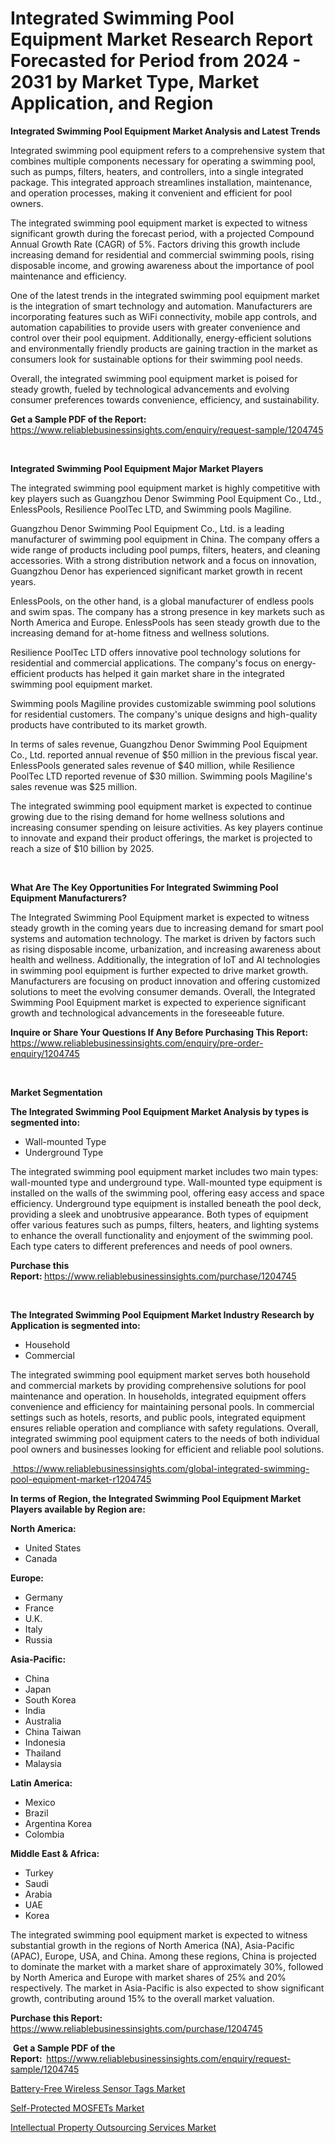 <p><h1>Integrated Swimming Pool Equipment Market Research Report Forecasted for Period from 2024 -  2031 by Market Type, Market Application, and Region</h1></p><p><strong>Integrated Swimming Pool Equipment Market Analysis and Latest Trends</strong></p>
<p><p>Integrated swimming pool equipment refers to a comprehensive system that combines multiple components necessary for operating a swimming pool, such as pumps, filters, heaters, and controllers, into a single integrated package. This integrated approach streamlines installation, maintenance, and operation processes, making it convenient and efficient for pool owners.</p><p>The integrated swimming pool equipment market is expected to witness significant growth during the forecast period, with a projected Compound Annual Growth Rate (CAGR) of 5%. Factors driving this growth include increasing demand for residential and commercial swimming pools, rising disposable income, and growing awareness about the importance of pool maintenance and efficiency.</p><p>One of the latest trends in the integrated swimming pool equipment market is the integration of smart technology and automation. Manufacturers are incorporating features such as WiFi connectivity, mobile app controls, and automation capabilities to provide users with greater convenience and control over their pool equipment. Additionally, energy-efficient solutions and environmentally friendly products are gaining traction in the market as consumers look for sustainable options for their swimming pool needs.</p><p>Overall, the integrated swimming pool equipment market is poised for steady growth, fueled by technological advancements and evolving consumer preferences towards convenience, efficiency, and sustainability.</p></p>
<p><strong>Get a Sample PDF of the Report:&nbsp;</strong> <a href="https://www.reliablebusinessinsights.com/enquiry/request-sample/1204745">https://www.reliablebusinessinsights.com/enquiry/request-sample/1204745</a></p>
<p>&nbsp;</p>
<p><strong>Integrated Swimming Pool Equipment Major Market Players</strong></p>
<p><p>The integrated swimming pool equipment market is highly competitive with key players such as Guangzhou Denor Swimming Pool Equipment Co., Ltd., EnlessPools, Resilience PoolTec LTD, and Swimming pools Magiline. </p><p>Guangzhou Denor Swimming Pool Equipment Co., Ltd. is a leading manufacturer of swimming pool equipment in China. The company offers a wide range of products including pool pumps, filters, heaters, and cleaning accessories. With a strong distribution network and a focus on innovation, Guangzhou Denor has experienced significant market growth in recent years.</p><p>EnlessPools, on the other hand, is a global manufacturer of endless pools and swim spas. The company has a strong presence in key markets such as North America and Europe. EnlessPools has seen steady growth due to the increasing demand for at-home fitness and wellness solutions.</p><p>Resilience PoolTec LTD offers innovative pool technology solutions for residential and commercial applications. The company's focus on energy-efficient products has helped it gain market share in the integrated swimming pool equipment market.</p><p>Swimming pools Magiline provides customizable swimming pool solutions for residential customers. The company's unique designs and high-quality products have contributed to its market growth.</p><p>In terms of sales revenue, Guangzhou Denor Swimming Pool Equipment Co., Ltd. reported annual revenue of $50 million in the previous fiscal year. EnlessPools generated sales revenue of $40 million, while Resilience PoolTec LTD reported revenue of $30 million. Swimming pools Magiline's sales revenue was $25 million.</p><p>The integrated swimming pool equipment market is expected to continue growing due to the rising demand for home wellness solutions and increasing consumer spending on leisure activities. As key players continue to innovate and expand their product offerings, the market is projected to reach a size of $10 billion by 2025.</p></p>
<p>&nbsp;</p>
<p><strong>What Are The Key Opportunities For Integrated Swimming Pool Equipment Manufacturers?</strong></p>
<p><p>The Integrated Swimming Pool Equipment market is expected to witness steady growth in the coming years due to increasing demand for smart pool systems and automation technology. The market is driven by factors such as rising disposable income, urbanization, and increasing awareness about health and wellness. Additionally, the integration of IoT and AI technologies in swimming pool equipment is further expected to drive market growth. Manufacturers are focusing on product innovation and offering customized solutions to meet the evolving consumer demands. Overall, the Integrated Swimming Pool Equipment market is expected to experience significant growth and technological advancements in the foreseeable future.</p></p>
<p><strong>Inquire or Share Your Questions If Any Before Purchasing This Report:</strong> <a href="https://www.reliablebusinessinsights.com/enquiry/pre-order-enquiry/1204745">https://www.reliablebusinessinsights.com/enquiry/pre-order-enquiry/1204745</a></p>
<p>&nbsp;</p>
<p><strong>Market Segmentation</strong></p>
<p><strong>The Integrated Swimming Pool Equipment Market Analysis by types is segmented into:</strong></p>
<p><ul><li>Wall-mounted Type</li><li>Underground Type</li></ul></p>
<p><p>The integrated swimming pool equipment market includes two main types: wall-mounted type and underground type. Wall-mounted type equipment is installed on the walls of the swimming pool, offering easy access and space efficiency. Underground type equipment is installed beneath the pool deck, providing a sleek and unobtrusive appearance. Both types of equipment offer various features such as pumps, filters, heaters, and lighting systems to enhance the overall functionality and enjoyment of the swimming pool. Each type caters to different preferences and needs of pool owners.</p></p>
<p><strong>Purchase this Report:&nbsp;</strong><a href="https://www.reliablebusinessinsights.com/purchase/1204745">https://www.reliablebusinessinsights.com/purchase/1204745</a></p>
<p>&nbsp;</p>
<p><strong>The Integrated Swimming Pool Equipment Market Industry Research by Application is segmented into:</strong></p>
<p><ul><li>Household</li><li>Commercial</li></ul></p>
<p><p>The integrated swimming pool equipment market serves both household and commercial markets by providing comprehensive solutions for pool maintenance and operation. In households, integrated equipment offers convenience and efficiency for maintaining personal pools. In commercial settings such as hotels, resorts, and public pools, integrated equipment ensures reliable operation and compliance with safety regulations. Overall, integrated swimming pool equipment caters to the needs of both individual pool owners and businesses looking for efficient and reliable pool solutions.</p></p>
<p><a href="https://www.reliablebusinessinsights.com/global-integrated-swimming-pool-equipment-market-r1204745">&nbsp;https://www.reliablebusinessinsights.com/global-integrated-swimming-pool-equipment-market-r1204745</a></p>
<p><strong>In terms of Region, the Integrated Swimming Pool Equipment Market Players available by Region are:</strong></p>
<p>
    <p> <strong> North America: </strong>
        <ul>
            <li>United States</li>
            <li>Canada</li>
        </ul>
        </p> 
    <p> <strong> Europe: </strong>
        <ul>
            <li>Germany</li>
            <li>France</li>
            <li>U.K.</li>
            <li>Italy</li>
            <li>Russia</li>
        </ul>
        </p> 
    <p> <strong> Asia-Pacific: </strong>
        <ul>
            <li>China</li>
            <li>Japan</li>
            <li>South Korea</li>
            <li>India</li>
            <li>Australia</li>
            <li>China Taiwan</li>
            <li>Indonesia</li>
            <li>Thailand</li>
            <li>Malaysia</li>
        </ul>
        </p> 
    <p> <strong> Latin America: </strong>
        <ul>
            <li>Mexico</li>
            <li>Brazil</li>
            <li>Argentina Korea</li>
            <li>Colombia</li>
        </ul>
        </p> 
    <p> <strong> Middle East & Africa: </strong>
        <ul>
            <li>Turkey</li>
            <li>Saudi</li>
            <li>Arabia</li>
            <li>UAE</li>
            <li>Korea</li>
        </ul>
    </p>
    </p>
<p><p>The integrated swimming pool equipment market is expected to witness substantial growth in the regions of North America (NA), Asia-Pacific (APAC), Europe, USA, and China. Among these regions, China is projected to dominate the market with a market share of approximately 30%, followed by North America and Europe with market shares of 25% and 20% respectively. The market in Asia-Pacific is also expected to show significant growth, contributing around 15% to the overall market valuation.</p></p>
<p><strong>Purchase this Report: </strong><a href="https://www.reliablebusinessinsights.com/purchase/1204745">https://www.reliablebusinessinsights.com/purchase/1204745</a></p>
<p>&nbsp;<strong>Get a Sample PDF of the Report:&nbsp;&nbsp;</strong><a href="https://www.reliablebusinessinsights.com/enquiry/request-sample/1204745">https://www.reliablebusinessinsights.com/enquiry/request-sample/1204745</a></p>
<p><strong></strong></p>
<p><p><a href="https://github.com/julian6Skinner/Market-Research-Report-List-1/blob/main/battery-free-wireless-sensor-tags-market.md">Battery-Free Wireless Sensor Tags Market</a></p><p><a href="https://github.com/salfordkingie/Market-Research-Report-List-1/blob/main/self-protected-mosfets-market.md">Self-Protected MOSFETs Market</a></p><p><a href="https://issuu.com/reportprime-2/docs/intellectual-property-outsourcing-services-market-">Intellectual Property Outsourcing Services Market</a></p></p>